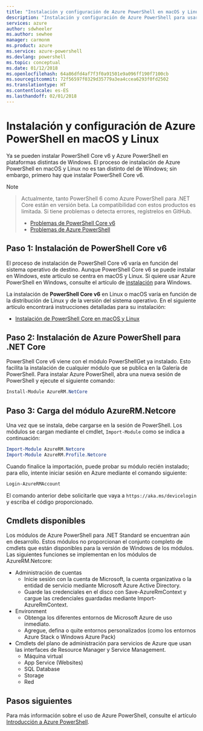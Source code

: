 ```yaml
---
title: "Instalación y configuración de Azure PowerShell en macOS y Linux | Microsoft Docs"
description: "Instalación y configuración de Azure PowerShell para usarlo por primera vez en macOS y Linux."
services: azure
author: sdwheeler
ms.author: sewhee
manager: carmonm
ms.product: azure
ms.service: azure-powershell
ms.devlang: powershell
ms.topic: conceptual
ms.date: 01/12/2018
ms.openlocfilehash: 64a86dfd4af7f3f0a91501e9a096ff190f7100cb
ms.sourcegitcommit: 72f56597f0329d35779a3ea4ccea6293f0fd2502
ms.translationtype: HT
ms.contentlocale: es-ES
ms.lasthandoff: 02/01/2018
---
```

# <a name="install-and-configure-azure-powershell-on-macos-and-linux"></a>Instalación y configuración de Azure PowerShell en macOS y Linux

Ya se pueden instalar PowerShell Core v6 y Azure PowerShell en plataformas distintas de Windows.
El proceso de instalación de Azure PowerShell en macOS y Linux no es tan distinto del de Windows; sin embargo, primero hay que instalar PowerShell Core v6.

> [!NOTE]

> Actualmente, tanto PowerShell 6 como Azure PowerShell para .NET Core están en versión beta.
> La compatibilidad con estos productos es limitada. Si tiene problemas o detecta errores, regístrelos en GitHub.
>
> * [Problemas de PowerShell Core v6](https://github.com/PowerShell/PowerShell/issues)
> * [Problemas de Azure PowerShell](https://github.com/azure/azure-docs-powershell/issues)

## <a name="step-1-install-powershell-core-v6"></a>Paso 1: Instalación de PowerShell Core v6

El proceso de instalación de PowerShell Core v6 varía en función del sistema operativo de destino.
Aunque PowerShell Core v6 se puede instalar en Windows, este artículo se centra en macOS y Linux. Si quiere usar Azure PowerShell en Windows, consulte el artículo de [instalación](./install-azurerm-ps.md) para Windows.

La instalación de **PowerShell Core v6** en Linux o macOS varía en función de la distribución de Linux y de la versión del sistema operativo.
En el siguiente artículo encontrará instrucciones detalladas para su instalación:

- [Instalación de PowerShell Core en macOS y Linux](/powershell/scripting/setup/installing-powershell-core-on-macos-and-linux)

## <a name="step-2-install-azure-powershell-for-net-core"></a>Paso 2: Instalación de Azure PowerShell para .NET Core

PowerShell Core v6 viene con el módulo PowerShellGet ya instalado. Esto facilita la instalación de cualquier módulo que se publica en la Galería de PowerShell. Para instalar Azure PowerShell, abra una nueva sesión de PowerShell y ejecute el siguiente comando:

```powershell
Install-Module AzureRM.NetCore
```

## <a name="step-3-load-the-azurermnetcore-module"></a>Paso 3: Carga del módulo AzureRM.Netcore

Una vez que se instala, debe cargarse en la sesión de PowerShell. Los módulos se cargan mediante el cmdlet, `Import-Module` como se indica a continuación:

```powershell
Import-Module AzureRM.Netcore
Import-Module AzureRM.Profile.Netcore
```

Cuando finalice la importación, puede probar su módulo recién instalado; para ello, intente iniciar sesión en Azure mediante el comando siguiente:

```powershell
Login-AzureRMAccount
```

El comando anterior debe solicitarle que vaya a `https://aka.ms/devicelogin` y escriba el código proporcionado.

## <a name="available-cmdlets"></a>Cmdlets disponibles

Los módulos de Azure PowerShell para .NET Standard se encuentran aún en desarrollo. Estos módulos no proporcionan el conjunto completo de cmdlets que están disponibles para la versión de Windows de los módulos. Las siguientes funciones se implementan en los módulos de AzureRM.Netcore:

* Administración de cuentas
  - Inicie sesión con la cuenta de Microsoft, la cuenta organizativa o la entidad de servicio mediante Microsoft Azure Active Directory.
  - Guarde las credenciales en el disco con Save-AzureRmContext y cargue las credenciales guardadas mediante Import-AzureRmContext.
* Environment
  - Obtenga los diferentes entornos de Microsoft Azure de uso inmediato.
  - Agregue, defina o quite entornos personalizados (como los entornos Azure Stack o Windows Azure Pack)
* Cmdlets del plano de administración para servicios de Azure que usan las interfaces de Resource Manager y Service Management.
  - Máquina virtual
  - App Service (Websites)
  - SQL Database
  - Storage
  - Red

## <a name="next-steps"></a>Pasos siguientes

Para más información sobre el uso de Azure PowerShell, consulte el artículo [Introducción a Azure PowerShell](get-started-azureps.md).

